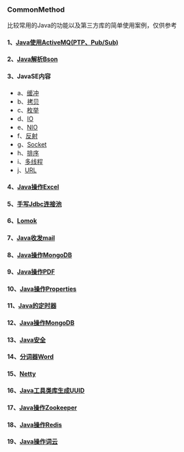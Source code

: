 ### CommonMethod

比较常用的Java的功能以及第三方库的简单使用案例，仅供参考

#### 1、[Java使用ActiveMQ(PTP、Pub/Sub)](https://github.com/Panlf/CommonMethod/tree/master/src/main/java/com/plf/activemq)
#### 2、[Java解析Bson](https://github.com/Panlf/CommonMethod/tree/master/src/main/java/com/plf/bson)
#### 3、JavaSE内容
- a、[缓冲](https://github.com/Panlf/CommonMethod/tree/master/src/main/java/com/plf/common/buffer)
- b、[拷贝](https://github.com/Panlf/CommonMethod/tree/master/src/main/java/com/plf/common/copy)
- c、[枚举](https://github.com/Panlf/CommonMethod/tree/master/src/main/java/com/plf/common/enums)
- d、[IO](https://github.com/Panlf/CommonMethod/tree/master/src/main/java/com/plf/common/io)
- e、[NIO](https://github.com/Panlf/CommonMethod/tree/master/src/main/java/com/plf/common/nio)
- f、[反射](https://github.com/Panlf/CommonMethod/tree/master/src/main/java/com/plf/common/reflect)
- g、[Socket](https://github.com/Panlf/CommonMethod/tree/master/src/main/java/com/plf/common/socket)
- h、[排序](https://github.com/Panlf/CommonMethod/tree/master/src/main/java/com/plf/common/sort)
- i、[多线程](https://github.com/Panlf/CommonMethod/tree/master/src/main/java/com/plf/common/thread)
- j、[URL](https://github.com/Panlf/CommonMethod/tree/master/src/main/java/com/plf/common/url)
#### 4、[Java操作Excel](https://github.com/Panlf/CommonMethod/tree/master/src/main/java/com/plf/excel)
#### 5、[手写Jdbc连接池](https://github.com/Panlf/CommonMethod/tree/master/src/main/java/com/plf/jdbcpool)
#### 6、[Lomok](https://github.com/Panlf/CommonMethod/tree/master/src/main/java/com/plf/lombok)
#### 7、[Java收发mail](https://github.com/Panlf/CommonMethod/tree/master/src/main/java/com/plf/mail)
#### 8、[Java操作MongoDB](https://github.com/Panlf/CommonMethod/tree/master/src/main/java/com/plf/mongodb)
#### 9、[Java操作PDF](https://github.com/Panlf/CommonMethod/tree/master/src/main/java/com/plf/pdf)
#### 10、[Java操作Properties](https://github.com/Panlf/CommonMethod/tree/master/src/main/java/com/plf/properties)
#### 11、[Java的定时器](https://github.com/Panlf/CommonMethod/tree/master/src/main/java/com/plf/scheduling)
#### 12、[Java操作MongoDB](https://github.com/Panlf/CommonMethod/tree/master/src/main/java/com/plf/mongodb)
#### 13、[Java安全](https://github.com/Panlf/CommonMethod/tree/master/src/main/java/com/plf/security)
#### 14、[分词器Word](https://github.com/Panlf/CommonMethod/tree/master/src/main/java/com/plf/word)
#### 15、[Netty](https://github.com/Panlf/CommonMethod/tree/master/src/main/java/com/plf/netty)
#### 16、[Java工具类库生成UUID](https://github.com/Panlf/CommonMethod/tree/master/src/main/java/com/plf/uuid)
#### 17、[Java操作Zookeeper](https://github.com/Panlf/CommonMethod/tree/master/src/main/java/com/plf/zookeeper)
#### 18、[Java操作Redis](https://github.com/Panlf/CommonMethod/tree/master/src/main/java/com/plf/redis)
#### 19、[Java操作词云](https://github.com/Panlf/CommonMethod/tree/master/src/main/java/com/plf/wordcloud)
